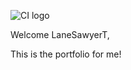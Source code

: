 ![CI logo](https://codeinstitute.s3.amazonaws.com/fullstack/ci_logo_small.png)

Welcome LaneSawyerT,

This is the portfolio for me!

